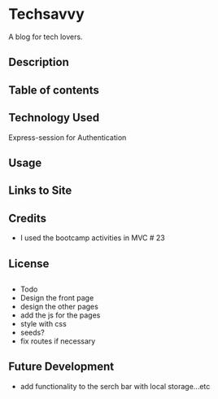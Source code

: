 # Techsavvy
A blog for tech lovers.

## Description

## Table of contents


## Technology Used
Express-session for Authentication

## Usage

## Links to Site

## Credits
- I used the bootcamp activities in MVC # 23

## License

## 


- Todo
 - Design the front page
  - design the other pages
  - add the js for the pages
  - style with css
  - seeds?
  - fix routes if necessary

## Future Development
- add functionality to the serch bar with local storage...etc